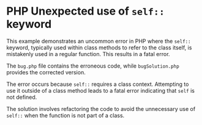 # PHP Unexpected use of `self::` keyword
This example demonstrates an uncommon error in PHP where the `self::` keyword, typically used within class methods to refer to the class itself, is mistakenly used in a regular function.  This results in a fatal error.

The `bug.php` file contains the erroneous code, while `bugSolution.php` provides the corrected version.

The error occurs because `self::` requires a class context.  Attempting to use it outside of a class method leads to a fatal error indicating that `self` is not defined.

The solution involves refactoring the code to avoid the unnecessary use of `self::` when the function is not part of a class.
